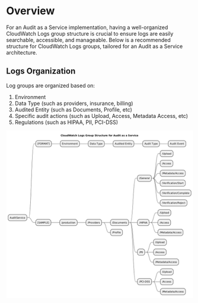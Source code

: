 # Overview

For an Audit as a Service implementation, having a well-organized CloudWatch Logs group structure is crucial to ensure logs are easily searchable, accessible, and manageable. Below is a recommended structure for CloudWatch Logs groups, tailored for an Audit as a Service architecture.

## Logs Organization

Log groups are organized based on:

1. Environment
2. Data Type (such as providers, insurance, billing)
3. Audited Entity (such as Documents, Profile, etc)
4. Specific audit actions (such as Upload, Access, Metadata Access, etc)
5. Regulations (such as HIPAA, PII, PCI-DSS)

![PlantUML Diagram](https://github.com/daria-serkova/aws-cdk/blob/main/audit-services/audit-as-service/architecture/logs-management/logs-management-organization-structure.png)